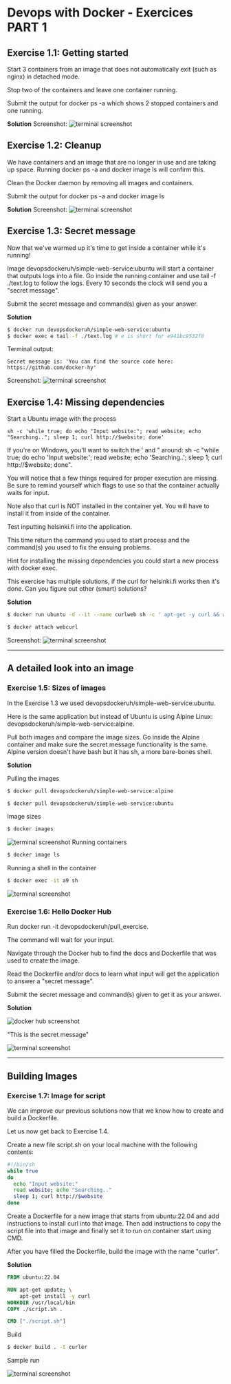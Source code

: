 # Devops with Docker - Exercices PART 1

## Exercise 1.1: Getting started

Start 3 containers from an image that does not automatically exit (such as nginx) in detached mode.

Stop two of the containers and leave one container running.

Submit the output for docker ps -a which shows 2 stopped containers and one running.

**Solution**
Screenshot:
![terminal screenshot](ex1_1.png)

## Exercise 1.2: Cleanup
We have containers and an image that are no longer in use and are taking up space. Running docker ps -a and docker image ls will confirm this.

Clean the Docker daemon by removing all images and containers.

Submit the output for docker ps -a and docker image ls

**Solution**
Screenshot:
![terminal screenshot](ex1_2.png)

## Exercise 1.3: Secret message
Now that we've warmed up it's time to get inside a container while it's running!

Image devopsdockeruh/simple-web-service:ubuntu will start a container that outputs logs into a file. Go inside the running container and use tail -f ./text.log to follow the logs. Every 10 seconds the clock will send you a "secret message".

Submit the secret message and command(s) given as your answer.

**Solution**

```bash
$ docker run devopsdockeruh/simple-web-service:ubuntu
$ docker exec e tail -f ./text.log # e is short for e941bc9532f8
```
Terminal output:
```
Secret message is: 'You can find the source code here: https://github.com/docker-hy'
```
Screenshot:
![terminal screenshot](ex1_3.png)


## Exercise 1.4: Missing dependencies
Start a Ubuntu image with the process 
```
sh -c 'while true; do echo "Input website:"; read website; echo "Searching.."; sleep 1; curl http://$website; done'
```

If you're on Windows, you'll want to switch the ' and " around: sh -c "while true; do echo 'Input website:'; read website; echo 'Searching..'; sleep 1; curl http://$website; done".

You will notice that a few things required for proper execution are missing. Be sure to remind yourself which flags to use so that the container actually waits for input.

Note also that curl is NOT installed in the container yet. You will have to install it from inside of the container.

Test inputting helsinki.fi into the application.

This time return the command you used to start process and the command(s) you used to fix the ensuing problems.

Hint for installing the missing dependencies you could start a new process with docker exec.

This exercise has multiple solutions, if the curl for helsinki.fi works then it's done. Can you figure out other (smart) solutions?

**Solution**

```bash
$ docker run ubuntu -d --it --name curlweb sh -c ' apt-get -y curl && while true; do echo "Input website:"; read website; echo "Searching.."; sleep 1; curl http://$website; done'

$ docker attach webcurl
```
Screenshot:
![terminal screenshot](ex1_4.png)

---

## A detailed look into an image

### Exercise 1.5: Sizes of images
In the Exercise 1.3 we used devopsdockeruh/simple-web-service:ubuntu.

Here is the same application but instead of Ubuntu is using Alpine Linux: devopsdockeruh/simple-web-service:alpine.

Pull both images and compare the image sizes. Go inside the Alpine container and make sure the secret message functionality is the same. Alpine version doesn't have bash but it has sh, a more bare-bones shell.

**Solution**

Pulling the images
```bash
$ docker pull devopsdockeruh/simple-web-service:alpine
```

```bash
$ docker pull devopsdockeruh/simple-web-service:ubuntu
```
Image sizes
```bash
$ docker images
```
![terminal screenshot](ex1_5_image_sizes.png)
Running containers
```bash
$ docker image ls
```
Running a shell in the container
```bash
$ docker exec -it a9 sh
```
![terminal screenshot](ex1_5.png)

### Exercise 1.6: Hello Docker Hub
Run docker run -it devopsdockeruh/pull_exercise.

The command will wait for your input.

Navigate through the Docker hub to find the docs and Dockerfile that was used to create the image.

Read the Dockerfile and/or docs to learn what input will get the application to answer a "secret message".

Submit the secret message and command(s) given to get it as your answer.

**Solution**

![docker hub screenshot](ex1_6.png)

"This is the secret message"

![terminal screenshot](ex1_6_b.png)

---

## Building Images

### Exercise 1.7: Image for script
We can improve our previous solutions now that we know how to create and build a Dockerfile.

Let us now get back to Exercise 1.4.

Create a new file script.sh on your local machine with the following contents:
```sh
#!/bin/sh
while true
do
  echo "Input website:"
  read website; echo "Searching.."
  sleep 1; curl http://$website
done
```

Create a Dockerfile for a new image that starts from ubuntu:22.04 and add instructions to install curl into that image. Then add instructions to copy the script file into that image and finally set it to run on container start using CMD.

After you have filled the Dockerfile, build the image with the name "curler".


**Solution**
```dockerfile
FROM ubuntu:22.04

RUN	apt-get update; \
	apt-get install -y curl
WORKDIR /usr/local/bin
COPY ./script.sh .

CMD ["./script.sh"]
```
Build

```bash
$ docker build . -t curler 
```


Sample run

![terminal screenshot](ex1_7.png)

